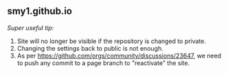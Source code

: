 ## smy1.github.io

_Super useful tip:_  
1. Site will no longer be visible if the repository is changed to private.  
2. Changing the settings back to public is not enough.  
3. As per https://github.com/orgs/community/discussions/23647, we need to push any commit to a page branch to "reactivate" the site.

